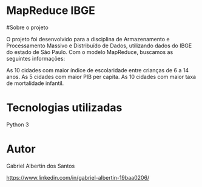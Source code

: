# MapReduce IBGE

#Sobre o projeto

O projeto foi desenvolvido para a disciplina de Armazenamento e Processamento Massivo e Distribuído de Dados, utilizando dados do IBGE do estado de São Paulo. Com o modelo MapReduce, buscamos as seguintes informações:

As 10 cidades com maior índice de escolaridade entre crianças de 6 a 14 anos.
As 5 cidades com maior PIB per capita.
As 10 cidades com maior taxa de mortalidade infantil.

# Tecnologias utilizadas
Python 3

# Autor

Gabriel Albertin dos Santos

https://www.linkedin.com/in/gabriel-albertin-19baa0206/

